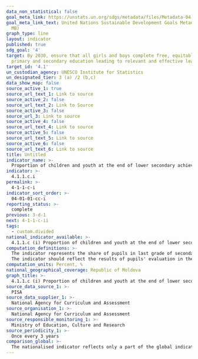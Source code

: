 ```yaml
---
data_non_statistical: false
goal_meta_link: https://unstats.un.org/sdgs/metadata/files/Metadata-04-01-01.pdf
goal_meta_link_text: United Nations Sustainable Development Goals Metadata (PDF 4.0
  MB)
graph_type: line
layout: indicator
published: true
sdg_goal: '4'
target: By 2030, ensure that all girls and boys complete free, equitable and quality
  primary and secondary education leading to relevant and effective learning outcomes
target_id: '4.1'
un_custodian_agency: UNESCO Institute for Statistics
un_designated_tier: 3 (a) /2 (b,c)
data_show_map: false
source_active_1: true
source_url_text_1: Link to source
source_active_2: false
source_url_text_2: Link to Source
source_active_3: false
source_url_3: Link to source
source_active_4: false
source_url_text_4: Link to source
source_active_5: false
source_url_text_5: Link to source
source_active_6: false
source_url_text_6: Link to source
title: Untitled
indicator_name: >-
  Proportion of children and youth at the end of lower secondary achieving at least a minimum proficiency level in reading
indicator: >-
  4.1.1.c.i
permalink: >-
  4-1-1-c-i
indicator_sort_order: >-
  04-01-01-cc-i
reporting_status: >-
  complete
previous: 3-d-1
next: 4-1-1-c-ii
tags:
  - custom.divided
national_indicator_available: >-
  4.1.1.c (i) Proportion of children and youth at the end of lower secondary achieving at least a minimum proficiency level in reading
computation_definitions: >-
  The indicator represents the share of pupils in last grade of secondary education who exceed a predetermined level of competence (pre-set according to PISA methodology) in a certain subject.<br> 
  The indicator should reflect the results of pupils' evaluation in the Programme for International Student Assessment OECD (PISA), which takes places once per 3 years.
computation_units: Percent, %
national_geographical_coverage: Republic of Moldova
graph_title: >-
  4.1.1.c (i) Proportion of children and youth at the end of lower secondary achieving at least a minimum proficiency level in reading
source_data_source_1: >-
  PISA
source_data_supplier_1: >-
  National Agency for Curriculum and Assessment
source_organisation_1: >-
  National Agency for Curriculum and Assessment
source_responsible_monitoring_1: >-
  Ministry of Education, Culture and Research
source_periodicity_1: >-
  Once every 3 years
comparison_global: >-
  The nationalised indicator reflects only a part of the global indicator, the one that refers to secondary education, but not primary education as well.
---
```

